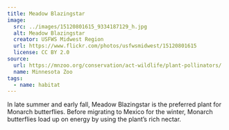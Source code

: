 ```yaml
---
title: Meadow Blazingstar
image:
  src: ../images/15120801615_9334187129_h.jpg
  alt: Meadow Blazingstar
  creator: USFWS Midwest Region
  url: https://www.flickr.com/photos/usfwsmidwest/15120801615
  license: CC BY 2.0
source:
  url: https://mnzoo.org/conservation/act-wildlife/plant-pollinators/
  name: Minnesota Zoo
tags:
  - name: habitat
---
```

In late summer and early fall, Meadow Blazingstar is the preferred plant for Monarch butterflies. Before migrating to Mexico for the winter, Monarch butterflies load up on energy by using the plant’s rich nectar.
